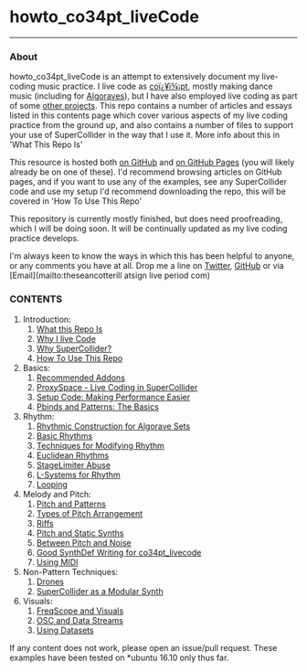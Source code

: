 # howto_co34pt_liveCode

-----------------

### About

howto_co34pt_liveCode is an attempt to extensively document my live-coding music practice. I live code as [coï¿¥ï¾¡pt](https://co34pt.bandcamp.com), mostly making dance music (including for [Algoraves](https://algorave.com/)), but I have also employed live coding as part of some [other projects](https://www.youtube.com/watch?v=dY6oSwoRRho). This repo contains a number of articles and essays listed in this contents page which cover various aspects of my live coding practice from the ground up, and also contains a number of files to support your use of SuperCollider in the way that I use it. More info about this in 'What This Repo Is'

This resource is hosted both [on GitHub](https://github.com/theseanco/howto_co34pt_liveCode) and [on GitHub Pages](https://theseanco.github.io/howto_co34pt_liveCode/) (you will likely already be on one of these). I'd recommend browsing articles on GitHub pages, and if you want to use any of the examples, see any SuperCollider code and use my setup I'd recommend downloading the repo, this will be covered in 'How To Use This Repo'

This repository is currently mostly finished, but does need proofreading, which I will be doing soon. It will be continually updated as my live coding practice develops.

I'm always keen to know the ways in which this has been helpful to anyone, or any comments you have at all.
Drop me a line on [Twitter](https://twitter.com/theseanco), [GitHub](https://github.com/theseanco/) or via [Email](mailto:theseancotterill atsign live period com)

### CONTENTS

1. Introduction:
    1. [What this Repo Is](https://theseanco.github.io/howto_co34pt_liveCode/1-1-What-This-Repo-Is)
    1. [Why I live Code](https://theseanco.github.io/howto_co34pt_liveCode/1-2-Why-I-Live-Code)
    1. [Why SuperCollider?](https://theseanco.github.io/howto_co34pt_liveCode/1-3-Why-SuperCollider)
    1. [How To Use This Repo](https://theseanco.github.io/howto_co34pt_liveCode/1-4-How-To-Use-This-Repo)
1. Basics:
    1. [Recommended Addons](https://theseanco.github.io/howto_co34pt_liveCode/2-1-Recommended-Addons)
    1. [ProxySpace - Live Coding in SuperCollider](https://theseanco.github.io/howto_co34pt_liveCode/2-2-Why-ProxySpace)
    1. [Setup Code: Making Performance Easier](https://theseanco.github.io/howto_co34pt_liveCode/2-3-Setup-Code---Making-Performance-Easier)
    1. [Pbinds and Patterns: The Basics](https://theseanco.github.io/howto_co34pt_liveCode/2-4-Pbinds-and-Patterns)
1. Rhythm:
    1. [Rhythmic Construction for Algorave Sets](https://theseanco.github.io/howto_co34pt_liveCode/3-1-Rhythmic-Construction-For-Algorave-Sets)
    1. [Basic Rhythms](https://theseanco.github.io/howto_co34pt_liveCode/3-2-Basic-Rhythms)
    1. [Techniques for Modifying Rhythm](https://theseanco.github.io/howto_co34pt_liveCode/3-3-Techniques-For-Modifying-Rhythm)
    1. [Euclidean Rhythms](https://theseanco.github.io/howto_co34pt_liveCode/3-4-Euclidean-Rhythms)
    1. [StageLimiter Abuse](https://theseanco.github.io/howto_co34pt_liveCode/3-5-StageLimiter-Abuse)
    1. [L-Systems for Rhythm](https://theseanco.github.io/howto_co34pt_liveCode/3-6-L-Systems-For-Rhythm)
    1. [Looping](3-7-Looping)
1. Melody and Pitch:
    1. [Pitch and Patterns](https://theseanco.github.io/howto_co34pt_liveCode/4-1-Pitch-And-Patterns)
    1. [Types of Pitch Arrangement](https://theseanco.github.io/howto_co34pt_liveCode/4-2-Types-of-Pitch-Arrangement)
    1. [Riffs](https://theseanco.github.io/howto_co34pt_liveCode/4-3-Riffs)
    1. [Pitch and Static Synths](https://theseanco.github.io/howto_co34pt_liveCode/4-4-Pitch-and-Static-Synths)
    1. [Between Pitch and Noise](https://theseanco.github.io/howto_co34pt_liveCode/4-5-Between-Pitch-And-Noise)
    1. [Good SynthDef Writing for co34pt_livecode](https://theseanco.github.io/howto_co34pt_liveCode/4-6-Good-SynthDef-Writing-for-co34pt_LiveCode)
    1. [Using MIDI](4-7-Looping)
1. Non-Pattern Techniques:
    1. [Drones](https://theseanco.github.io/howto_co34pt_liveCode/5-1-Drones)
    1. [SuperCollider as a Modular Synth](https://theseanco.github.io/howto_co34pt_liveCode/5-2-SuperCollider-as-a-Modular-Synth)
1. Visuals:
    1. [FreqScope and Visuals](6-1-FreqScope-and-Visuals)
    1. [OSC and Data Streams](6-2-OSC-and-Data-Streams)
    1. [Using Datasets](6-3-Using-Dataset)

If any content does not work, please open an issue/pull request. These examples have been tested on *ubuntu 16.10 only thus far.
